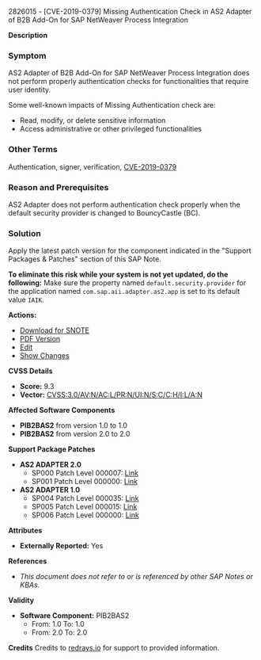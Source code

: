 2826015 - [CVE-2019-0379] Missing Authentication Check in AS2 Adapter of B2B Add-On for SAP NetWeaver Process Integration

**Description**

### Symptom
AS2 Adapter of B2B Add-On for SAP NetWeaver Process Integration does not perform properly authentication checks for functionalities that require user identity.

Some well-known impacts of Missing Authentication check are:
- Read, modify, or delete sensitive information
- Access administrative or other privileged functionalities

### Other Terms
Authentication, signer, verification, [CVE-2019-0379](https://cve.mitre.org/cgi-bin/cvename.cgi?name=CVE-2019-0379)

### Reason and Prerequisites
AS2 Adapter does not perform authentication check properly when the default security provider is changed to BouncyCastle (BC).

### Solution
Apply the latest patch version for the component indicated in the "Support Packages & Patches" section of this SAP Note.

**To eliminate this risk while your system is not yet updated, do the following:**
Make sure the property named `default.security.provider` for the application named `com.sap.aii.adapter.as2.app` is set to its default value `IAIK`.

**Actions:**
- [Download for SNOTE](https://notesdownloads.sap.com/note/0040000001803312019)
- [PDF Version](https://me.sap.com/sap/support/sfm/notes/print/0002826015?language=en-US&token=9B4BCC986C0E601E8846895A2F69905C)
- [Edit](https://me.sap.com/sap/support/notes/edit/0002826015)
- [Show Changes]()

**CVSS Details**
- **Score:** 9.3
- **Vector:** [CVSS:3.0/AV:N/AC:L/PR:N/UI:N/S:C/C:H/I:L/A:N](https://www.first.org/cvss/calculator/3.0#Cvss3.0/AV:N/AC:L/PR:N/UI:N/S:C/C:H/I:L/A:N)

**Affected Software Components**
- **PIB2BAS2** from version 1.0 to 1.0
- **PIB2BAS2** from version 2.0 to 2.0

**Support Package Patches**
- **AS2 ADAPTER 2.0**
  - SP000 Patch Level 000007: [Link](https://me.sap.com/sap/support/swdc/notes?cvnr=73555000100200008346&support_package=SP000&patch_level=000007)
  - SP001 Patch Level 000000: [Link](https://me.sap.com/sap/support/swdc/notes?cvnr=73555000100200008346&support_package=SP001&patch_level=000000)
- **AS2 ADAPTER 1.0**
  - SP004 Patch Level 000035: [Link](https://me.sap.com/sap/support/swdc/notes?cvnr=01200314690200017576&support_package=SP004&patch_level=000035)
  - SP005 Patch Level 000015: [Link](https://me.sap.com/sap/support/swdc/notes?cvnr=01200314690200017576&support_package=SP005&patch_level=000015)
  - SP006 Patch Level 000000: [Link](https://me.sap.com/)

**Attributes**
- **Externally Reported:** Yes

**References**
- *This document does not refer to or is referenced by other SAP Notes or KBAs.*

**Validity**
- **Software Component:** PIB2BAS2
  - From: 1.0 To: 1.0
  - From: 2.0 To: 2.0

**Credits**
Credits to [redrays.io](https://redrays.io) for support to provided information.